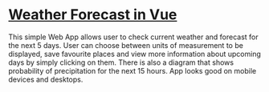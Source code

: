 <h1><a href="https://pabloberry44.github.io/vue-weather/">Weather Forecast in Vue</a></h1>
<p>This simple Web App allows user to check current weather and forecast for the next 5 days. User can choose between units of measurement to be displayed, save favourite places and view more information about upcoming days by simply clicking on them. There is also a diagram that shows probability of precipitation for the next 15 hours. App looks good on mobile devices and desktops.</p>
